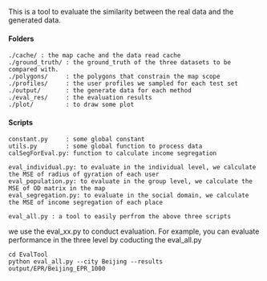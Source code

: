 This is a tool to evaluate the similarity between the real data and the generated data.

#### Folders 
    ./cache/ : the map cache and the data read cache
    ./ground_truth/ : the ground_truth of the three datasets to be compared with.
    ./polygons/     : the polygons that constrain the map scope
    ./profiles/     : the user profiles we sampled for each test set
    ./output/       : the generate data for each method
    ./eval_res/     : the evaluation results
    ./plot/         : to draw some plot


#### Scripts
    constant.py     : some global constant 
    utils.py        : some global function to process data
    calSegForEval.py: function to calculate income segregation

    eval_individual.py: to evaluate in the individual level, we calculate the MSE of radius of gyration of each user 
    eval_population.py: to evaluate in the group level, we calculate the MSE of OD matrix in the map
    eval_segregation.py: to evaluate in the social domain, we calculate the MSE of income segregation of each place

    eval_all.py : a tool to easily perfrom the above three scripts



we use the eval_xx.py to conduct evaluation. For example, you can evaluate performance in the three level by coducting the eval_all.py

```
cd EvalTool
python eval_all.py --city Beijing --results output/EPR/Beijing_EPR_1000
```

